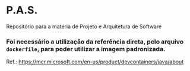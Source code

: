 # P.A.S.
Repositório para a matéria de Projeto e Arquitetura de Software


### Foi necessário a utilização da referência direta, pelo arquivo `dockerfile`, para poder utilizar a imagem padronizada.

Ref.: https://mcr.microsoft.com/en-us/product/devcontainers/java/about

